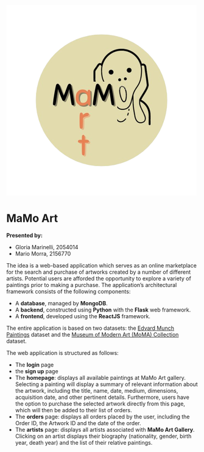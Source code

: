![alt text](https://github.com/gloriamarinelli/MaMo-Art/blob/main/client/src/images/MaMo.png)


# MaMo Art 

**Presented by:**

- Gloria Marinelli, 2054014
- Mario Morra, 2156770

The idea is a web-based application which serves as an online marketplace for the search and purchase of artworks created by a number of different artists. Potential users are afforded the opportunity to explore a variety of paintings prior to making a purchase. 
The application’s architectural framework consists of the following components:
- A **database**, managed by **MongoDB**.
- A **backend**, constructed using **Python** with the **Flask** web framework.
- A **frontend**, developed using the **ReactJS** framework.

The entire application is based on two datasets: the [Edvard Munch Paintings](https://www.kaggle.com/datasets/isaienkov/edvard-munch-paintings) dataset and the [Museum of Modern Art (MoMA) Collection](https://www.kaggle.com/datasets/momanyc/museum-collection?select=artworks.csv) dataset.

The web application is structured as follows:
- The **login** page
- the **sign up** page
- The **homepage**: displays all available paintings at MaMo Art gallery. Selecting a painting will display a summary of relevant information about the artwork, including the title, name, date, medium, dimensions, acquisition date, and other pertinent details. Furthermore, users have the option to purchase the selected artwork directly from this page, which will then be added to their list of orders.
- The **orders** page: displays all orders placed by the user, including the Order ID, the Artwork ID and the date of the order.
- The **artists** page: displays all artists associated with **MaMo Art Gallery**. Clicking on an artist displays their biography (nationality, gender, birth year, death year) and the list of their relative paintings.
